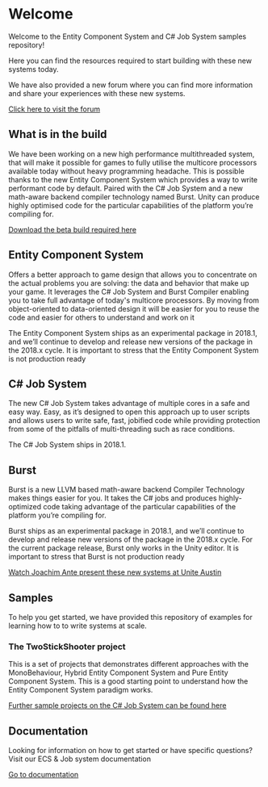 # Welcome
Welcome to the Entity Component System and C# Job System samples repository!

Here you can find the resources required to start building with these new systems today.

We have also provided a new forum where you can find more information and share your experiences with these new systems.

[Click here to visit the forum](https://unity3d.com/performance-by-default)

## What is in the build
We have been working on a new high performance multithreaded system, that will make it possible for games to fully utilise the multicore processors available today without heavy programming headache. This is possible thanks to the new Entity Component System which provides a way to write performant code by default. Paired with the C# Job System and a new math-aware backend compiler technology named Burst. Unity can produce highly optimised code for the particular capabilities of the platform you’re compiling for. 

[Download the beta build required here](https://beta.unity3d.com/download/ed1bf90b40e6/public_download.html)

## Entity Component System
Offers a better approach to game design  that allows you to concentrate on the actual problems you are solving: the data and behavior that make up your game. It leverages the C# Job System and Burst Compiler enabling you to take full advantage of today's multicore processors. By moving from object-oriented to data-oriented design it will be easier for you to reuse the code and easier for others to understand and work on it

The Entity Component System ships as an experimental package in 2018.1, and we’ll continue to develop and release new versions of the package in the 2018.x cycle. It is important to stress that the Entity Component System is not production ready 

## C# Job System
The new C# Job System takes advantage of multiple cores in a safe and easy way. Easy, as it’s designed to open this approach up to user scripts and allows users to write safe, fast, jobified code while providing protection from some of the pitfalls of multi-threading such as race conditions.

The C# Job System ships in 2018.1.

## Burst
Burst is a new LLVM based math-aware backend Compiler Technology makes things easier for you. It takes the C# jobs and produces highly-optimized code taking advantage of the particular capabilities of the platform you’re compiling for.

Burst ships as an experimental package in 2018.1, and we’ll continue to develop and release new versions of the package in the 2018.x cycle. For the current package release, Burst only works in the Unity editor. It is important to stress that Burst is not production ready

[Watch Joachim Ante present these new systems at Unite Austin](https://youtu.be/tGmnZdY5Y-E)

## Samples
To help you get started, we have provided this repository of examples for learning how to to write systems at scale. 

### The TwoStickShooter project
This is a set of projects that demonstrates different approaches with the MonoBehaviour, Hybrid Entity Component System and Pure Entity Component System. This is a good starting point to understand how the Entity Component System paradigm works. 

[Further sample projects on the C# Job System can be found here](https://github.com/stella3d/job-system-cookbook)

## Documentation
Looking for information on how to get started or have specific questions? Visit our ECS & Job system documentation 

[Go to documentation](https://github.com/Unity-Technologies/EntityComponentSystemSamples/blob/master/Documentation/index.md)
